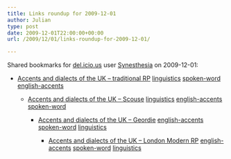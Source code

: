 ```yaml
---
title: Links roundup for 2009-12-01
author: Julian
type: post
date: 2009-12-01T22:00:00+00:00
url: /2009/12/01/links-roundup-for-2009-12-01/

---
```

Shared bookmarks for [del.icio.us][1] user [Synesthesia][2] on 2009-12-01:

  * [Accents and dialects of the UK &#8211; traditional RP][3] 
    [linguistics][4] [spoken-word][5] [english-accents][6] </li> 
    
      * [Accents and dialects of the UK &#8211; Scouse][7] 
        [linguistics][4] [english-accents][6] [spoken-word][5] </li> 
        
          * [Accents and dialects of the UK &#8211; Geordie][8] 
            [english-accents][6] [spoken-word][5] [linguistics][4] </li> 
            
              * [Accents and dialects of the UK &#8211; London Modern RP][9] 
                [english-accents][6] [spoken-word][5] [linguistics][4] </li> </ul>

 [1]: http://del.icio.us/
 [2]: http://del.icio.us/synesthesia
 [3]: http://www.bl.uk/learning/langlit/sounds/text-only/received-pronunciation/newport
 [4]: http://delicious.com/synesthesia/linguistics
 [5]: http://delicious.com/synesthesia/spoken-word
 [6]: http://delicious.com/synesthesia/english-accents
 [7]: http://www.bl.uk/learning/langlit/sounds/text-only/england/birkenhead
 [8]: http://www.bl.uk/learning/langlit/sounds/text-only/england/byker
 [9]: http://www.bl.uk/learning/langlit/sounds/text-only/received-pronunciation/london